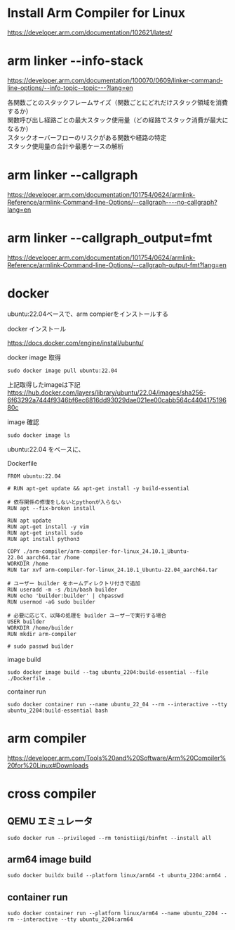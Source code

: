 # Install Arm Compiler for Linux
https://developer.arm.com/documentation/102621/latest/

# arm linker --info-stack
https://developer.arm.com/documentation/100070/0609/linker-command-line-options/--info-topic--topic---?lang=en

各関数ごとのスタックフレームサイズ（関数ごとにどれだけスタック領域を消費するか）  
関数呼び出し経路ごとの最大スタック使用量（どの経路でスタック消費が最大になるか）  
スタックオーバーフローのリスクがある関数や経路の特定  
スタック使用量の合計や最悪ケースの解析  

# arm linker --callgraph
https://developer.arm.com/documentation/101754/0624/armlink-Reference/armlink-Command-line-Options/--callgraph----no-callgraph?lang=en

# arm linker --callgraph_output=fmt
https://developer.arm.com/documentation/101754/0624/armlink-Reference/armlink-Command-line-Options/--callgraph-output-fmt?lang=en


# docker
ubuntu:22.04ベースで、arm compierをインストールする

docker インストール

https://docs.docker.com/engine/install/ubuntu/


docker image 取得

```
sudo docker image pull ubuntu:22.04
```

上記取得したimageは下記
https://hub.docker.com/layers/library/ubuntu/22.04/images/sha256-6f63292a7444f9346bf6ec6816dd93029dae021ee00cabb564c440417519680c


image 確認

```
sudo docker image ls
```


ubuntu:22.04 をベースに、

Dockerfile
```
FROM ubuntu:22.04

# RUN apt-get update && apt-get install -y build-essential

# 依存関係の修復をしないとpythonが入らない
RUN apt --fix-broken install

RUN apt update
RUN apt-get install -y vim
RUN apt-get install sudo
RUN apt install python3

COPY ./arm-compiler/arm-compiler-for-linux_24.10.1_Ubuntu-22.04_aarch64.tar /home
WORKDIR /home
RUN tar xvf arm-compiler-for-linux_24.10.1_Ubuntu-22.04_aarch64.tar

# ユーザー builder をホームディレクトリ付きで追加
RUN useradd -m -s /bin/bash builder
RUN echo 'builder:builder' | chpasswd
RUN usermod -aG sudo builder

# 必要に応じて、以降の処理を builder ユーザーで実行する場合
USER builder
WORKDIR /home/builder
RUN mkdir arm-compiler

# sudo passwd builder
```

image build
```
sudo docker image build --tag ubuntu_2204:build-essential --file ./Dockerfile .
```

container run
```
sudo docker container run --name ubuntu_22_04 --rm --interactive --tty ubuntu_2204:build-essential bash
```


# arm compiler

https://developer.arm.com/Tools%20and%20Software/Arm%20Compiler%20for%20Linux#Downloads


# cross compiler
## QEMU エミュレータ

```
sudo docker run --privileged --rm tonistiigi/binfmt --install all
```

## arm64 image build
```
sudo docker buildx build --platform linux/arm64 -t ubuntu_2204:arm64 .
```

## container run
```
sudo docker container run --platform linux/arm64 --name ubuntu_2204 --rm --interactive --tty ubuntu_2204:arm64
```